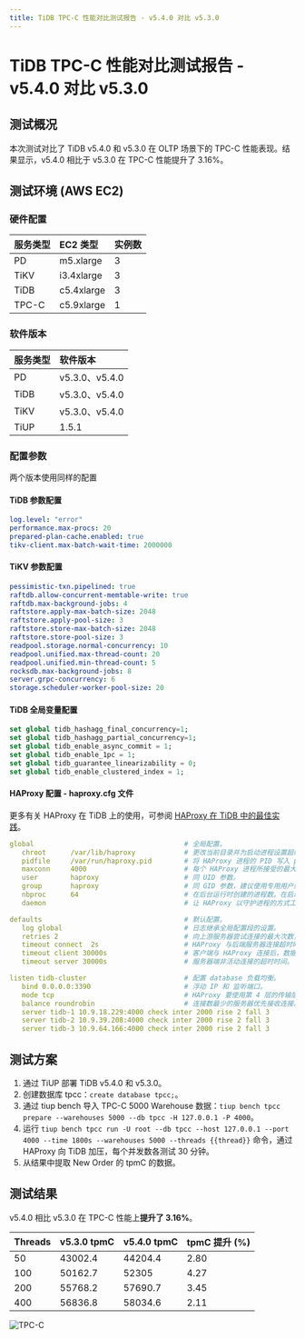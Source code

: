 ```yaml
---
title: TiDB TPC-C 性能对比测试报告 - v5.4.0 对比 v5.3.0
---
```


# TiDB TPC-C 性能对比测试报告 - v5.4.0 对比 v5.3.0

## 测试概况

本次测试对比了 TiDB v5.4.0 和 v5.3.0 在 OLTP 场景下的 TPC-C 性能表现。结果显示，v5.4.0 相比于 v5.3.0 在 TPC-C 性能提升了 3.16%。

## 测试环境 (AWS EC2)

### 硬件配置

| 服务类型   | EC2 类型   |    实例数  |
|:----------|:----------|:----------|
| PD        | m5.xlarge |     3     |
| TiKV      | i3.4xlarge|     3     |
| TiDB      | c5.4xlarge|     3     |
| TPC-C  | c5.9xlarge|     1     |

### 软件版本

| 服务类型   | 软件版本    |
|:----------|:-----------|
| PD        | v5.3.0、v5.4.0   |
| TiDB      | v5.3.0、v5.4.0   |
| TiKV      | v5.3.0、v5.4.0   |
| TiUP  | 1.5.1     |

### 配置参数

两个版本使用同样的配置

#### TiDB 参数配置


```yaml
log.level: "error"
performance.max-procs: 20
prepared-plan-cache.enabled: true
tikv-client.max-batch-wait-time: 2000000
```

#### TiKV 参数配置


```yaml
pessimistic-txn.pipelined: true
raftdb.allow-concurrent-memtable-write: true
raftdb.max-background-jobs: 4
raftstore.apply-max-batch-size: 2048
raftstore.apply-pool-size: 3
raftstore.store-max-batch-size: 2048
raftstore.store-pool-size: 3
readpool.storage.normal-concurrency: 10
readpool.unified.max-thread-count: 20
readpool.unified.min-thread-count: 5
rocksdb.max-background-jobs: 8
server.grpc-concurrency: 6
storage.scheduler-worker-pool-size: 20
```

#### TiDB 全局变量配置


```sql
set global tidb_hashagg_final_concurrency=1;
set global tidb_hashagg_partial_concurrency=1;
set global tidb_enable_async_commit = 1;
set global tidb_enable_1pc = 1;
set global tidb_guarantee_linearizability = 0;
set global tidb_enable_clustered_index = 1;
```

#### HAProxy 配置 - haproxy.cfg 文件

更多有关 HAProxy 在 TiDB 上的使用，可参阅 [HAProxy 在 TiDB 中的最佳实践](/best-practices/haproxy-best-practices.md)。


```yaml
global                                     # 全局配置。
   chroot      /var/lib/haproxy            # 更改当前目录并为启动进程设置超级用户权限，从而提高安全性。
   pidfile     /var/run/haproxy.pid        # 将 HAProxy 进程的 PID 写入 pidfile。
   maxconn     4000                        # 每个 HAProxy 进程所接受的最大并发连接数。
   user        haproxy                     # 同 UID 参数。
   group       haproxy                     # 同 GID 参数，建议使用专用用户组。
   nbproc      64                          # 在后台运行时创建的进程数。在启动多个进程转发请求时，确保该值足够大，保证 HAProxy 不会成为瓶颈。
   daemon                                  # 让 HAProxy 以守护进程的方式工作于后台，等同于命令行参数“-D”的功能。当然，也可以在命令行中用“-db”参数将其禁用。

defaults                                   # 默认配置。
   log global                              # 日志继承全局配置段的设置。
   retries 2                               # 向上游服务器尝试连接的最大次数，超过此值便认为后端服务器不可用。
   timeout connect  2s                     # HAProxy 与后端服务器连接超时时间。如果在同一个局域网内，可设置成较短的时间。
   timeout client 30000s                   # 客户端与 HAProxy 连接后，数据传输完毕，即非活动连接的超时时间。
   timeout server 30000s                   # 服务器端非活动连接的超时时间。

listen tidb-cluster                        # 配置 database 负载均衡。
   bind 0.0.0.0:3390                       # 浮动 IP 和 监听端口。
   mode tcp                                # HAProxy 要使用第 4 层的传输层。
   balance roundrobin                      # 连接数最少的服务器优先接收连接。`leastconn` 建议用于长会话服务，例如 LDAP、SQL、TSE 等，而不是短会话协议，如 HTTP。该算法是动态的，对于启动慢的服务器，服务器权重会在运行中作调整。
   server tidb-1 10.9.18.229:4000 check inter 2000 rise 2 fall 3       # 检测 4000 端口，检测频率为每 2000 毫秒一次。如果 2 次检测为成功，则认为服务器可用；如果 3 次检测为失败，则认为服务器不可用。
   server tidb-2 10.9.39.208:4000 check inter 2000 rise 2 fall 3
   server tidb-3 10.9.64.166:4000 check inter 2000 rise 2 fall 3
```

## 测试方案

1. 通过 TiUP 部署 TiDB v5.4.0 和 v5.3.0。
2. 创建数据库 tpcc：`create database tpcc;`。
3. 通过 tiup bench 导入 TPC-C 5000 Warehouse 数据：`tiup bench tpcc prepare --warehouses 5000 --db tpcc -H 127.0.0.1 -P 4000`。
4. 运行 `tiup bench tpcc run -U root --db tpcc --host 127.0.0.1 --port 4000 --time 1800s --warehouses 5000 --threads {{thread}}` 命令，通过 HAProxy 向 TiDB 加压，每个并发数各测试 30 分钟。
5. 从结果中提取 New Order 的 tpmC 的数据。

## 测试结果

v5.4.0 相比 v5.3.0 在 TPC-C 性能上**提升了 3.16%**。

| Threads | v5.3.0 tpmC | v5.4.0 tpmC | tpmC 提升 (%) |
|:----------|:----------|:----------|:----------|
|50|43002.4|44204.4|2.80|
|100|50162.7|52305|4.27|
|200|55768.2|57690.7|3.45|
|400|56836.8|58034.6|2.11|

![TPC-C](https://download.pingcap.com/images/docs-cn/tpcc_v530_vs_v540.png)

